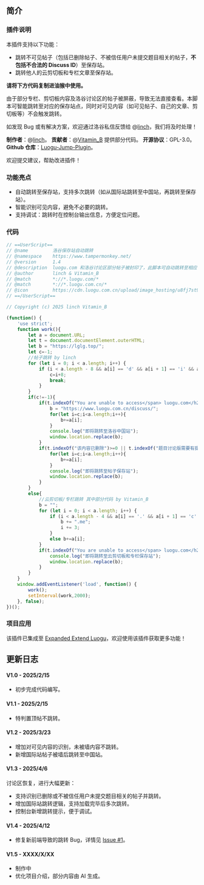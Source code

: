 ## 简介
### 插件说明
本插件支持以下功能：
- 跳转不可见帖子（包括已删除帖子、不被信任用户未提交题目相关的帖子，**不包括不合法的 Discuss ID**）至保存站。
- 跳转他人的云剪切板和专栏文章至保存站。

**请将下方代码复制进油猴中使用。**

由于部分专栏、剪切板内容及洛谷讨论区的帖子被屏蔽，导致无法直接查看。本脚本可智能跳转至对应的保存站点，同时对可见内容（如可见帖子、自己的文章、剪切板等）不会触发跳转。

如发现 Bug 或有解决方案，欢迎通过洛谷私信反馈给 @[linch](https://www.luogu.com.cn/user/737242)，我们将及时处理！

**制作者**：@[linch](https://www.luogu.com.cn/user/737242)。
**贡献者**：@[Vitamin_B](https://www.luogu.com.cn/user/743373) 提供部分代码。
**开源协议**：GPL-3.0。
**Github 仓库**：[Luogu-Jump-Plugin](https://github.com/oierlinch/Luogu-Jump-Plugin)。

欢迎提交建议，帮助改进插件！

### 功能亮点

- 自动跳转至保存站，支持多次跳转（如从国际站跳转至中国站，再跳转至保存站）。
- 智能识别可见内容，避免不必要的跳转。
- 支持调试：跳转时在控制台输出信息，方便定位问题。

### 代码
```javascript
// ==UserScript==
// @name         洛谷保存站自动跳转
// @namespace    https://www.tampermonkey.net/
// @version      1.4
// @description  luogu.com 和洛谷讨论区部分帖子被封印了，此脚本可自动跳转至相应保存站，产品链接 https://www.luogu.com.cn/article/h1qvkk68。由于洛谷专栏公开可见需要审核，无法访问时请使用备用链接 https://www.cnblogs.com/oierlinch/p/18717023/luogu-jump-plugin 或 https://www.luogu.me/article/h1qvkk68。
// @author       linch & Vitamin_B
// @match        *://*.luogu.com/*
// @match        *://*.luogu.com.cn/*
// @icon         https://cdn.luogu.com.cn/upload/image_hosting/u8fj7st9.png
// ==/UserScript==

// Copyright (c) 2025 linch Vitamin_B

(function() {
    'use strict';
    function work(){
        let a = document.URL;
        let t = document.documentElement.outerHTML;
        let b = "https://lglg.top/";
        let c=-1;
        //帖子跳转 by linch
        for (let i = 0; i < a.length; i++) {
            if (i < a.length - 8 && a[i] == 'd' && a[i + 1] == 'i' && a[i + 2] == 's' && a[i + 3] == 'c' && a[i + 4] == 'u' && a[i + 5] == 's' && a[i + 6] == 's' && a[i+7]!='?') {
                c=i+8;
                break;
            }
        }
        if(c!=-1){
            if(t.indexOf("You are unable to access</span> luogu.com</h2>")>=0){
                b = "https://www.luogu.com.cn/discuss/";
                for(let i=c;i<a.length;i++){
                    b+=a[i];
                }
                console.log("即将跳转至洛谷中国站");
                window.location.replace(b);
            }
            if(t.indexOf("该内容已删除")>=0 || t.indexOf("题目讨论版需要有提交才能查看")>=0){
                for(let i=c;i<a.length;i++){
                    b+=a[i];
                }
                console.log("即将跳转至帖子保存站");
                window.location.replace(b);
            }
        }
        else{
            //云剪切板/专栏跳转 其中部分代码 by Vitamin_B
            b = "";
            for (let i = 0; i < a.length; i++) {
                if (i < a.length - 4 && a[i] == '.' && a[i + 1] == 'c' && a[i + 2] == 'o' && a[i + 3] == 'm') {
                    b += ".me";
                    i += 3;
                }
                else b+=a[i];
            }
            if(t.indexOf("You are unable to access</span> luogu.com</h2>")>=0 && (a.indexOf("article")>=0 || a.indexOf("paste")>=0)){
                console.log("即将跳转至云剪切板和专栏保存站");
                window.location.replace(b);
            }
        }
    }
    window.addEventListener('load', function() {
        work();
        setInterval(work,2000);
    }, false);
})();
```

### 项目应用

该插件已集成至 [Expanded Extend Luogu](https://github.com/Chingxu-Ying/Expanded-Extend-Luogu)，欢迎使用该插件获取更多功能！

## 更新日志

#### V1.0 - 2025/2/15
- 初步完成代码编写。

#### V1.1 - 2025/2/15
- 特判置顶帖不跳转。

#### V1.2 - 2025/3/23
- 增加对可见内容的识别，未被墙内容不跳转。
- 新增国际站帖子被墙后跳转至中国站。

#### V1.3 - 2025/4/6
讨论区恢复，进行大幅更新：
- 支持识别已删除或不被信任用户未提交题目相关的帖子并跳转。
- 增加国际站跳转逻辑，支持加载完毕后多次跳转。
- 控制台新增跳转提示，便于调试。

#### V1.4 - 2025/4/12
- 修复新前端导致的跳转 Bug，详情见 [Issue #1](https://github.com/oierlinch/Luogu-Jump-Plugin/issues/1)。

#### V1.5 - XXXX/X/XX
- 制作中
- 优化项目介绍，部分内容由 AI 生成。
